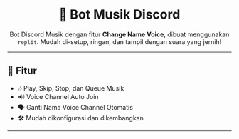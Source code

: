 <h1 align="center">🎵 Bot Musik Discord</h1>

<p align="center">
  Bot Discord Musik dengan fitur <strong>Change Name Voice</strong>, dibuat menggunakan <code>replit</code>.  
  Mudah di-setup, ringan, dan tampil dengan suara yang jernih!
</p>

---

## 🧠 Fitur

- 🎶 Play, Skip, Stop, dan Queue Musik
- 🔊 Voice Channel Auto Join
- 🗣️ Ganti Nama Voice Channel Otomatis
- 🛠️ Mudah dikonfigurasi dan dikembangkan

---
